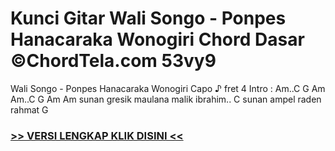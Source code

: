 
 # Kunci Gitar Wali Songo - Ponpes Hanacaraka Wonogiri Chord Dasar ©ChordTela.com 53vy9


Wali Songo - Ponpes Hanacaraka Wonogiri Capo ♪ fret 4 Intro : Am..C G Am Am..C G Am Am sunan gresik maulana malik ibrahim.. C sunan ampel raden rahmat G

###  <a href="https://shortlighzx.web.app?sq=Kunci Gitar Wali Songo - Ponpes Hanacaraka Wonogiri Chord Dasar ©ChordTela.com"> >> VERSI LENGKAP KLIK DISINI << </a>
